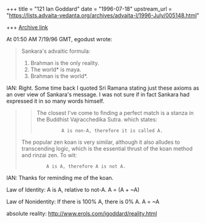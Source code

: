 +++
title = "121 Ian Goddard"
date = "1996-07-18"
upstream_url = "https://lists.advaita-vedanta.org/archives/advaita-l/1996-July/005148.html"

+++
[Archive link](https://lists.advaita-vedanta.org/archives/advaita-l/1996-July/005148.html)

At 01:50 AM 7/19/96 GMT, egodust wrote:

 > Sankara's advaitic formula:
 >
 > 1) Brahman is the only reality.
 > 2) The world* is maya.
 > 3) Brahman is the world*.

IAN: Right. Some time back I quoted Sri Ramana stating just these
axioms as an over view of Sankara's message. I was not sure if
in fact Sankara had expressed it in so many words himself.


 >> The closest I've come to finding a perfect match is a stanza
 >> in the Buddhist Vajracchedika Sutra. which states:
 >>
 >>              A is non-A, therefore it is called A.
 >
 > The popular zen koan is very similar, although it also alludes to
 > transcending logic, which is the essential thrust of the koan method
 > and rinzai zen. To wit:
 >
 >              A is A, therefore A is not A.

IAN: Thanks for reminding me of the koan.


Law of Identity: A is A, relative to not-A. A = (A + ~A)

Law of Nonidentity: If there is 100% A, there is 0% A. A = ~A

absolute reality: http://www.erols.com/igoddard/reality.html

